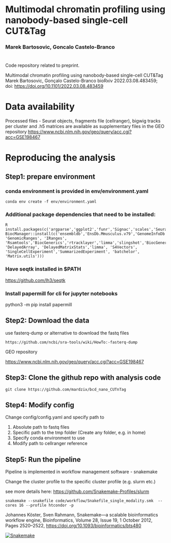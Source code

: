 # Multimodal chromatin profiling using nanobody-based single-cell CUT&Tag
### Marek Bartosovic, Goncalo Castelo-Branco
# 
Code repository related to preprint.

Multimodal chromatin profiling using nanobody-based single-cell CUT&Tag
Marek Bartosovic, Gonçalo Castelo-Branco
bioRxiv 2022.03.08.483459; doi: https://doi.org/10.1101/2022.03.08.483459

# Data availability
Processed files - Seurat objects, fragments file (cellranger), bigwig tracks per cluster and .h5 matrices are available as supplementary files in the GEO repository
https://www.ncbi.nlm.nih.gov/geo/query/acc.cgi?acc=GSE198467


# Reproducing the analysis
## Step1: prepare environment
### conda environment is provided in env/environment.yaml
```angular2html
conda env create -f env/environment.yaml
```
### Additional package dependencies that need to be installed:


```angular2html
R
install.packages(c('argparse','ggplot2','funr','Signac','scales','Seurat','rmarkdown','mclust','GGally','BiocManager','patchwork','markdown','UpSetR','pheatmap','viridis','purrr','Rmagic','devtools','raster'))
BiocManager::install(c('ensembldb','EnsDb.Mmusculus.v79','GenomeInfoDb', 'GenomicRanges', 'IRanges', 'Rsamtools','BiocGenerics','rtracklayer','limma','slingshot','BiocGenerics', 'DelayedArray', 'DelayedMatrixStats','limma', 'S4Vectors', 'SingleCellExperiment','SummarizedExperiment', 'batchelor', 'Matrix.utils')))
```
### Have seqtk installed in $PATH
https://github.com/lh3/seqtk

### Install papermill for cli for jupyter notebooks
python3 -m pip install papermill

## Step2: Download the data
use fasterq-dump or alternative to download the fastq files

```https://github.com/ncbi/sra-tools/wiki/HowTo:-fasterq-dump```

GEO repository

https://www.ncbi.nlm.nih.gov/geo/query/acc.cgi?acc=GSE198467


## Step3: Clone the github repo with analysis code
```
git clone https://github.com/mardzix/bcd_nano_CUTnTag
```

## Step4: Modify config
Change config/config.yaml and specify path to
1. Absolute path to fastq files
2. Specific path to the tmp folder  (Create any folder, e.g. in home) 
3. Specify conda environment to use 
4. Modify path to cellranger reference


## Step5:  Run the pipeline
Pipeline is implemented in workflow management software - snakemake 

Change the cluster profile to the specific cluster profile (e.g. slurm etc.)

see more details here: https://github.com/Snakemake-Profiles/slurm
```
snakemake --snakefile code/workflow/Snakefile_single_modality.smk  --cores 16 --profile htcondor -p                                                                              
```

Johannes Köster, Sven Rahmann, Snakemake—a scalable bioinformatics workflow engine, Bioinformatics, Volume 28, Issue 19, 1 October 2012, Pages 2520–2522, https://doi.org/10.1093/bioinformatics/bts480


[![Snakemake](https://img.shields.io/badge/snakemake-≥5.15.0-brightgreen.svg?style=flat)](https://snakemake.readthedocs.io)
